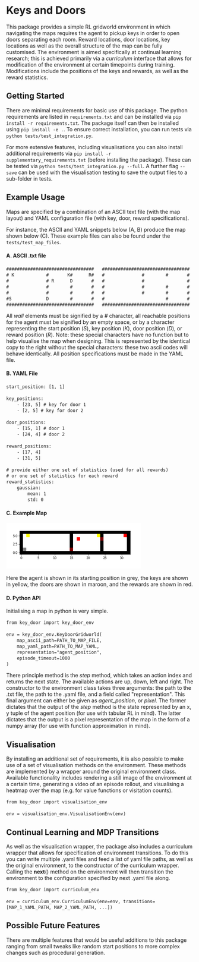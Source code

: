 # Keys and Doors

This package provides a simple RL gridworld environment in which navigating the maps requires the agent to pickup keys in order to open doors separating each room. 
Reward locations, door locations, key locations as well as the overall structure of the map can be fully customised. 
The environment is aimed specifically at continual learning research; this is achieved primarily via a _curriculum_ interface that 
allows for modification of the environment at certain timepoints during training. Modifications include the positions of the keys and rewards, as well as the reward statistics. 

## Getting Started

There are minimal requirements for basic use of this package. The python requirements are listed in ```requirements.txt``` and can be installed via ```pip install -r requirements.txt```. The package itself can then be installed using ```pip install -e .```.
To ensure correct installation, you can run tests via ```python tests/test_integration.py```. 

For more extensive features, including visualisations you can also install additional requirements via ```pip install -r supplementary_requirements.txt``` (before installing the package). These can be tested via ```python tests/test_integration.py --full```.
A further flag ```--save``` can be used with the visualisation testing to save the output files to a sub-folder in tests.

## Example Usage

Maps are specified by a combination of an ASCII text file (with the map layout) and YAML configuration file (with key, door, reward specifications).

For instance, the ASCII and YAML snippets below (A, B) produce the map shown below (C). These example files can also be found under the ```tests/test_map_files```.

#### A. ASCII .txt file
```
#################################	#################################
# K            #       K#      R#	#              #        #       #
#              # R      D       #	#              #                #
#              #        #       #	#              #        #       #
#              #        #       #	#              #        #       #
#S             D        #       #	#                       #       #
################################# 	#################################
```

All _wall_ elements must be signified by a _#_ character, all reachable positions for the agent must be signified by an empty space, 
or by a character representing the start position (_S_), key position (_K_), door position (_D_), or reward position (_R_). 
Note: these special characters have no function but to help visualise the map when designing. This is represented by the identical 
copy to the right without the special characters: these two ascii codes will behave identically. All position specifications must be 
made in the YAML file. 

#### B. YAML File
```
start_position: [1, 1]

key_positions:
    - [23, 5] # key for door 1
    - [2, 5] # key for door 2

door_positions:
    - [15, 1] # door 1 
    - [24, 4] # door 2 

reward_positions:
    - [17, 4]
    - [31, 5]

# provide either one set of statistics (used for all rewards)
# or one set of statistics for each reward
reward_statistics:
    gaussian:
        mean: 1
        std: 0
```
#### C. Example Map
![Sample Map](./tests/test_map_files/test_map.png "Title")

Here the agent is shown in its starting position in grey, the keys are shown in yellow, the 
doors are shown in maroon, and the rewards are shown in red.

#### D. Python API

Initialising a map in python is very simple. 

```
from key_door import key_door_env

env = key_door_env.KeyDoorGridworld(
    map_ascii_path=PATH_TO_MAP_FILE,
    map_yaml_path=PATH_TO_MAP_YAML,
    representation="agent_position",
    episode_timeout=1000
)
```

There principle method is the _step_ method, which takes an action index and returns the next state. 
The available actions are up, down, left and right. The constructor to the environment class takes three arguments: 
the path to the .txt file, the path to the .yaml file, and a field called "representation". This final argument can
either be given as _agent_position_, or _pixel_. The former dictates that the output of the _step_ method is the state represented by an x, y 
tuple of the agent position (for use with tabular RL in mind). 
The latter dictates that the output is a pixel representation of the map in the form of a numpy array (for use with function approximation in mind).

## Visualisation

By installing an additional set of requirements, it is also possible to make use of a set of visualisation methods on the environment. These methods are implemented by a wrapper around the original environment class. Available functionality includes rendering a still image of the environment at a certain time, generating a video of an episode rollout, and visualising a heatmap over the map (e.g. for value functions or visitation counts).

```
from key_door import visualisation_env

env = visualisation_env.VisualisationEnv(env)
```

## Continual Learning and MDP Transitions

As well as the visualisation wrapper, the package also includes a curriculum wrapper that allows for specification of environment transitions. To do this you can write multiple .yaml files and feed a list of yaml file paths, as well as the original environment, to the constructor of the curriculum wrapper. Calling the __next__() method on the environment will then transition the environment to the configuration specified by next .yaml file along.

```
from key_door import curriculum_env

env = curriculum_env.CurriculumEnv(env=env, transitions=[MAP_1_YAML_PATH, MAP_2_YAML_PATH, ...])
```

## Possible Future Features

There are multiple features that would be useful additions to this package ranging from small tweaks like random start positions to more complex changes such as procedural generation.